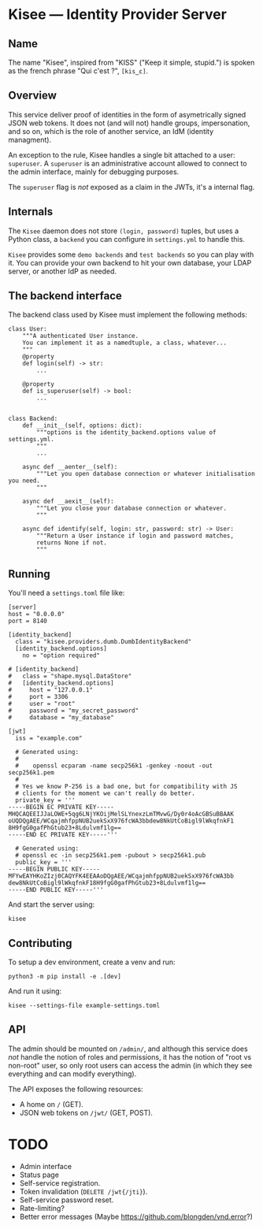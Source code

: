 # Kisee — Identity Provider Server

## Name

The name "Kisee", inspired from "KISS" ("Keep it simple, stupid.") is
spoken as the french phrase "Qui c'est ?", `[kis‿ɛ]`.


## Overview

This service deliver proof of identities in the form of asymetrically
signed JSON web tokens. It does not (and will not) handle groups,
impersonation, and so on, which is the role of another service, an IdM
(identity managment).


An exception to the rule, Kisee handles a single bit attached to a
user: `superuser`. A `superuser` is an administrative account allowed
to connect to the admin interface, mainly for debugging purposes.

The `superuser` flag is *not* exposed as a claim in the JWTs, it's a
internal flag.


## Internals

The `Kisee` daemon does not store `(login, password)` tuples, but uses
a Python class, a `backend` you can configure in `settings.yml` to
handle this.

`Kisee` provides some `demo backends` and `test backends` so you can
play with it. You can provide your own backend to hit your own
database, your LDAP server, or another IdP as needed.


## The backend interface

The backend class used by Kisee must implement the following methods:

```
class User:
    """A authenticated User instance.
    You can implement it as a namedtuple, a class, whatever...
    """
    @property
    def login(self) -> str:
        ...

    @property
    def is_superuser(self) -> bool:
        ...


class Backend:
    def __init__(self, options: dict):
        """options is the identity_backend.options value of settings.yml.
        """
        ...

    async def __aenter__(self):
        """Let you open database connection or whatever initialisation you need.
        """

    async def __aexit__(self):
        """Let you close your database connection or whatever.
        """

    async def identify(self, login: str, password: str) -> User:
        """Return a User instance if login and password matches,
        returns None if not.
        """
```

## Running

You'll need a `settings.toml` file like:

```
[server]
host = "0.0.0.0"
port = 8140

[identity_backend]
  class = "kisee.providers.dumb.DumbIdentityBackend"
  [identity_backend.options]
    no = "option required"

# [identity_backend]
#   class = "shape.mysql.DataStore"
#   [identity_backend.options]
#     host = "127.0.0.1"
#     port = 3306
#     user = "root"
#     password = "my_secret_password"
#     database = "my_database"

[jwt]
  iss = "example.com"

  # Generated using:
  #
  #    openssl ecparam -name secp256k1 -genkey -noout -out secp256k1.pem
  #
  # Yes we know P-256 is a bad one, but for compatibility with JS
  # clients for the moment we can't really do better.
  private_key = '''
-----BEGIN EC PRIVATE KEY-----
MHQCAQEEIJJaLOWE+5qg6LNjYKOijMelSLYnexzLmTMvwG/Dy0r4oAcGBSuBBAAK
oUQDQgAEE/WCqajmhfppNUB2uekSxX976fcWA3bbdew8NkUtCoBigl9lWkqfnkF1
8H9fgG0gafPhGtub23+8Ldulvmf1lg==
-----END EC PRIVATE KEY-----'''

  # Generated using:
  # openssl ec -in secp256k1.pem -pubout > secp256k1.pub
  public_key = '''
-----BEGIN PUBLIC KEY-----
MFYwEAYHKoZIzj0CAQYFK4EEAAoDQgAEE/WCqajmhfppNUB2uekSxX976fcWA3bb
dew8NkUtCoBigl9lWkqfnkF18H9fgG0gafPhGtub23+8Ldulvmf1lg==
-----END PUBLIC KEY-----'''
```


And start the server using:

```
kisee
```


## Contributing

To setup a dev environment, create a venv and run:

```
python3 -m pip install -e .[dev]
```

And run it using:

```
kisee --settings-file example-settings.toml
```


## API

The admin should be mounted on `/admin/`, and although this service
does *not* handle the notion of roles and permissions, it has the
notion of "root vs non-root" user, so only root users can access the
admin (in which they see everything and can modify everything).

The API exposes the following resources:

- A home on `/` (GET).
- JSON web tokens on `/jwt/` (GET, POST).


# TODO

- Admin interface
- Status page
- Self-service registration.
- Token invalidation (`DELETE /jwt{/jti}`).
- Self-service password reset.
- Rate-limiting?
- Better error messages (Maybe https://github.com/blongden/vnd.error?)
